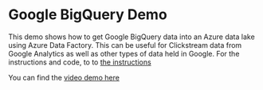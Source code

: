 # Google BigQuery Demo
This demo shows how to get Google BigQuery data into an Azure data lake using Azure Data Factory. This can be useful for Clickstream data from Google Analytics as well as other types of data held in Google.
For the instructions and code, to to [the instructions](GBQDemo.md)


You can find the [video demo here](https://www.youtube.com/watch?v=oRqRt7ya_DM)
